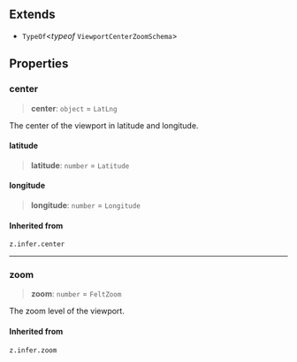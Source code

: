 ## Extends

- `TypeOf`\<*typeof* `ViewportCenterZoomSchema`\>

## Properties

### center

> **center**: `object` = `LatLng`

The center of the viewport in latitude and longitude.

#### latitude

> **latitude**: `number` = `Latitude`

#### longitude

> **longitude**: `number` = `Longitude`

#### Inherited from

`z.infer.center`

***

### zoom

> **zoom**: `number` = `FeltZoom`

The zoom level of the viewport.

#### Inherited from

`z.infer.zoom`

